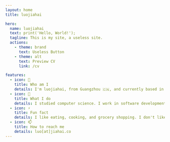 ```yaml
---
layout: home
title: luojiahai

hero:
  name: luojiahai
  text: print('Hello, World!');
  tagline: This is my site, a useless site.
  actions:
    - theme: brand
      text: Useless Button
    - theme: alt
      text: Preview CV
      link: /cv

features:
  - icon: 🤔
    title: Who am I
    details: I'm luojiahai, from Guangzhou 🇨🇳, and currently based in Melbourne 🇦🇺. My personality is INTJ (Architect).
  - icon: 🔭
    title: What I do
    details: I studied computer science. I work in software development engineering. I'm currently working hard for a living.
  - icon: ⚡
    title: Fun fact
    details: I like eating, cooking, and grocery shopping. I don't like sports. I can pilot the Airbus A320 in Microsoft Flight Simulator.
  - icon: 📫
    title: How to reach me
    details: luo[at]jiahai.co
---
```

